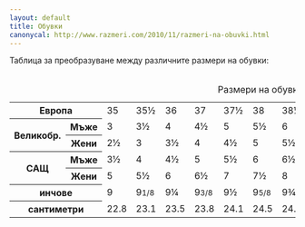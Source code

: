 ```yaml
---
layout: default
title: Обувки
canonycal: http://www.razmeri.com/2010/11/razmeri-na-obuvki.html
---
```

Таблица за преобразуване между различните размери на обувки:<br />
<br />
<table class="razmeri"><caption>Размери на обувки за възрастни</caption> <tbody>
<tr>      <th colspan="2">Европа</th>       <td>35</td>       <td>35½</td>      <td>36</td>       <td>37</td>       <td>37½</td>      <td>38</td>       <td>38½</td>      <td>39</td>       <td>40</td>       <td>41</td>       <td>42</td>       <td>43</td>       <td>44</td>       <td>45</td>       <td>46½</td>      <td>48½</td>    </tr>
<tr>      <th rowspan="2">Великобр.</th>      <th>Мъже</th>       <td>3</td>      <td>3½</td>       <td>4</td>      <td>4½</td>       <td>5</td>      <td>5½</td>       <td>6</td>      <td>6½</td>       <td>7</td>      <td>7½</td>       <td>8</td>      <td>8½</td>       <td>10</td>       <td>11</td>       <td>12</td>       <td>13½</td>    </tr>
<tr>      <th>Жени</th>       <td>2½</td>       <td>3</td>      <td>3½</td>       <td>4</td>      <td>4½</td>       <td>5</td>      <td>5½</td>       <td>6</td>      <td>6½</td>       <td>7</td>      <td>7½</td>       <td>8</td>      <td>9½</td>       <td>10½</td>      <td>11½</td>      <td>13</td>     </tr>
<tr>      <th rowspan="2">САЩ</th>      <th>Мъже</th>       <td>3½</td>       <td>4</td>      <td>4½</td>       <td>5</td>      <td>5½</td>       <td>6</td>      <td>6½</td>       <td>7</td>      <td>7½</td>       <td>8</td>      <td>8½</td>       <td>9</td>      <td>10½</td>      <td>11½</td>      <td>12½</td>      <td>14</td>     </tr>
<tr>      <th>Жени</th>       <td>5</td>      <td>5½</td>       <td>6</td>      <td>6½</td>       <td>7</td>      <td>7½</td>       <td>8</td>      <td>8½</td>       <td>9</td>      <td>9½</td>       <td>10</td>       <td>10.5</td>       <td>12</td>       <td>13</td>       <td>14</td>       <td>15.5</td>     </tr>
<tr>      <th colspan="2">инчове</th>       <td>9</td>      <td>9<small>1/8</small></td>      <td>9¼</td>       <td>9<small>3/8</small></td>      <td>9½</td>       <td>9<small>5/8</small></td>      <td>9¾</td>       <td>9<small>7/8</small></td>      <td>10</td>       <td>10<small>1/8</small></td>       <td>10¼</td>      <td>10½</td>      <td>10¾</td>      <td>11</td>       <td>11¼</td>      <td>11½</td>    </tr>
<tr>      <th colspan="2">сантиметри</th>       <td>22.8</td>       <td>23.1</td>       <td>23.5</td>       <td>23.8</td>       <td>24.1</td>       <td>24.5</td>       <td>24.8</td>       <td>25.1</td>       <td>25.4</td>       <td>25.7</td>       <td>26</td>       <td>26.7</td>       <td>27.3</td>       <td>27.9</td>       <td>28.6</td>       <td>29.2</td>     </tr>
</tbody></table>

